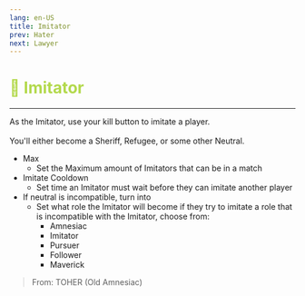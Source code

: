 ```yaml
---
lang: en-US
title: Imitator
prev: Hater
next: Lawyer
---
```


# <font color="#b3d94c">👥 <b>Imitator</b></font> <Badge text="Benign" type="tip" vertical="middle"/>
---

As the Imitator, use your kill button to imitate a player.<br><br>
You'll either become a Sheriff, Refugee, or some other Neutral.<br>
* Max
  * Set the Maximum amount of Imitators that can be in a match
* Imitate Cooldown
  * Set time an Imitator must wait before they can imitate another player
* If neutral is incompatible, turn into
  * Set what role the Imitator will become if they try to imitate a role that is incompatible with the Imitator, choose from:
    * Amnesiac
    * Imitator
    * Pursuer
    * Follower
    * Maverick

> From: TOHER (Old Amnesiac)
